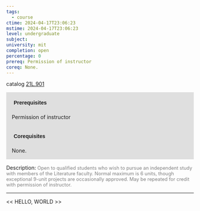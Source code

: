 ```yaml
---
tags:
  - course
ctime: 2024-04-17T23:06:23
mstime: 2024-04-17T23:06:23
level: undergraduate
subject: 
university: mit
completion: open
percentage: 0
prereq: Permission of instructor
coreq: None.
---
```


catalog [21L.901](http://student.mit.edu/catalog/m21La.html#21L.901)

<span style="display: block; padding: 15px; background-color: rgb(100, 100, 100, 0.2);"><font id="m_prereq2480_0" style="display: block; font-family: Arial, sans-serif; font-weight: bold; padding: 5px">Prerequisites</font><br><span id="prereq2480_0">Permission of instructor</span></span>
<span style="display: block; padding: 15px; background-color: rgb(100, 100, 100, 0.2);"><font id="m_coreq2480_0" style="display: block; font-family: Arial, sans-serif; font-weight: bold; padding: 5px">Corequisites</font><br><span id="coreq2480_0">None.</span></span>

<font style="">Description:</font>
<font style="color: grey; font-size: 0.8rem;">Open to qualified students who wish to pursue an independent study with members of the Literature faculty. Normal maximum is 6 units, though exceptional 9-unit projects are occasionally approved. May be repeated for credit with permission of instructor.</font>



---

<< HELLO, WORLD >>
